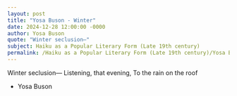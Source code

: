 ```yaml
---
layout: post
title: "Yosa Buson - Winter"
date: 2024-12-28 12:00:00 -0000
author: Yosa Buson
quote: "Winter seclusion—"
subject: Haiku as a Popular Literary Form (Late 19th century)
permalink: /Haiku as a Popular Literary Form (Late 19th century)/Yosa Buson/Yosa Buson - Winter
---
```


Winter seclusion—
Listening, that evening,
To the rain on the roof

- Yosa Buson
